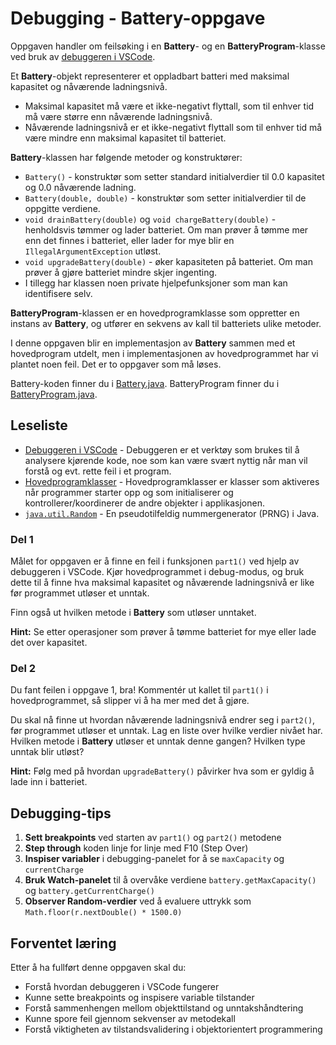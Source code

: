 # Debugging - Battery-oppgave

Oppgaven handler om feilsøking i en **Battery**- og en **BatteryProgram**-klasse ved bruk av [debuggeren i VSCode](https://www.ntnu.no/wiki/pages/viewpage.action?pageId=235996724).

Et **Battery**-objekt representerer et oppladbart batteri med maksimal kapasitet og nåværende ladningsnivå.

- Maksimal kapasitet må være et ikke-negativt flyttall, som til enhver tid må være større enn nåværende ladningsnivå.
- Nåværende ladningsnivå er et ikke-negativt flyttall som til enhver tid må være mindre enn maksimal kapasitet til batteriet.

**Battery**-klassen har følgende metoder og konstruktører:

- `Battery()` - konstruktør som setter standard initialverdier til $0.0$ kapasitet og $0.0$ nåværende ladning.
- `Battery(double, double)` - konstruktør som setter initialverdier til de oppgitte verdiene.
- `void drainBattery(double)` og `void chargeBattery(double)` - henholdsvis tømmer og lader batteriet. Om man prøver å tømme mer enn det finnes i batteriet, eller lader for mye blir en `IllegalArgumentException` utløst.
- `void upgradeBattery(double)` - øker kapasiteten på batteriet. Om man prøver å gjøre batteriet mindre skjer ingenting.
- I tillegg har klassen noen private hjelpefunksjoner som man kan identifisere selv.

**BatteryProgram**-klassen er en hovedprogramklasse som oppretter en instans av **Battery**, og utfører en sekvens av kall til batteriets ulike metoder.

I denne oppgaven blir en implementasjon av **Battery** sammen med et hovedprogram utdelt, men i implementasjonen av hovedprogrammet har vi plantet noen feil. Det er to oppgaver som må løses.

Battery-koden finner du i [Battery.java](Battery.java). BatteryProgram finner du i [BatteryProgram.java](BatteryProgram.java).

## Leseliste

- [Debuggeren i VSCode](https://www.ntnu.no/wiki/pages/viewpage.action?pageId=235996724) - Debuggeren er et verktøy som brukes til å analysere kjørende kode, noe som kan være svært nyttig når man vil forstå og evt. rette feil i et program.
- [Hovedprogramklasser](https://www.ntnu.no/wiki/display/tdt4100/Hovedprogramklasser) - Hovedprogramklasser er klasser som aktiveres når programmer starter opp og som initialiserer og kontrollerer/koordinerer de andre objekter i applikasjonen.
- [`java.util.Random`](https://docs.oracle.com/javase/8/docs/api/java/util/Random.html) - En pseudotilfeldig nummergenerator (PRNG) i Java.

### Del 1

Målet for oppgaven er å finne en feil i funksjonen `part1()` ved hjelp av debuggeren i VSCode. Kjør hovedprogrammet i debug-modus, og bruk dette til å finne hva maksimal kapasitet og nåværende ladningsnivå er like før programmet utløser et unntak.

Finn også ut hvilken metode i **Battery** som utløser unntaket.

**Hint:** Se etter operasjoner som prøver å tømme batteriet for mye eller lade det over kapasitet.

### Del 2

Du fant feilen i oppgave 1, bra! Kommentér ut kallet til `part1()` i hovedprogrammet, så slipper vi å ha mer med det å gjøre.

Du skal nå finne ut hvordan nåværende ladningsnivå endrer seg i `part2()`, før programmet utløser et unntak. Lag en liste over hvilke verdier nivået har. Hvilken metode i **Battery** utløser et unntak denne gangen? Hvilken type unntak blir utløst?

**Hint:** Følg med på hvordan `upgradeBattery()` påvirker hva som er gyldig å lade inn i batteriet.

## Debugging-tips

1. **Sett breakpoints** ved starten av `part1()` og `part2()` metodene
2. **Step through** koden linje for linje med F10 (Step Over)
3. **Inspiser variabler** i debugging-panelet for å se `maxCapacity` og `currentCharge`
4. **Bruk Watch-panelet** til å overvåke verdiene `battery.getMaxCapacity()` og `battery.getCurrentCharge()`
5. **Observer Random-verdier** ved å evaluere uttrykk som `Math.floor(r.nextDouble() * 1500.0)`

## Forventet læring

Etter å ha fullført denne oppgaven skal du:
- Forstå hvordan debuggeren i VSCode fungerer
- Kunne sette breakpoints og inspisere variable tilstander
- Forstå sammenhengen mellom objekttilstand og unntakshåndtering
- Kunne spore feil gjennom sekvenser av metodekall
- Forstå viktigheten av tilstandsvalidering i objektorientert programmering 